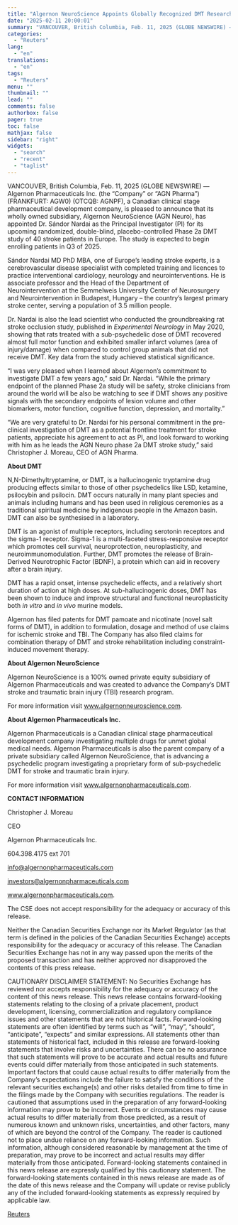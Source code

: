 ```yaml
---
title: "Algernon NeuroScience Appoints Globally Recognized DMT Researcher and Clinician Dr. Sándor Nardai as Principal Investigator for Planned Phase 2a DMT Human Stroke Study"
date: "2025-02-11 20:00:01"
summary: "VANCOUVER, British Columbia, Feb. 11, 2025 (GLOBE NEWSWIRE) — Algernon Pharmaceuticals Inc. (the “Company” or “AGN Pharma”) (FRANKFURT: AGW0) (OTCQB: AGNPF), a Canadian clinical stage pharmaceutical development company, is pleased to announce that its wholly owned subsidiary, Algernon NeuroScience (AGN Neuro), has appointed Dr. Sándor Nardai as the Principal Investigator..."
categories:
  - "Reuters"
lang:
  - "en"
translations:
  - "en"
tags:
  - "Reuters"
menu: ""
thumbnail: ""
lead: ""
comments: false
authorbox: false
pager: true
toc: false
mathjax: false
sidebar: "right"
widgets:
  - "search"
  - "recent"
  - "taglist"
---
```


VANCOUVER, British Columbia, Feb. 11, 2025 (GLOBE NEWSWIRE) — Algernon Pharmaceuticals Inc. (the “Company” or “AGN Pharma”) (FRANKFURT: AGW0) (OTCQB: AGNPF), a Canadian clinical stage pharmaceutical development company, is pleased to announce that its wholly owned subsidiary, Algernon NeuroScience (AGN Neuro), has appointed Dr. Sándor Nardai as the Principal Investigator (PI) for its upcoming randomized, double-blind, placebo-controlled Phase 2a DMT study of 40 stroke patients in Europe. The study is expected to begin enrolling patients in Q3 of 2025.

Sándor Nardai MD PhD MBA, one of Europe’s leading stroke experts, is a cerebrovascular disease specialist with completed training and licences to practice interventional cardiology, neurology and neurointerventions. He is associate professor and the Head of the Department of Neurointervention at the Semmelweis University Center of Neurosurgery and Neurointervention in Budapest, Hungary – the country’s largest primary stroke center, serving a population of 3.5 million people.

Dr. Nardai is also the lead scientist who conducted the groundbreaking rat stroke occlusion study, published in *Experimental Neurology* in May 2020, showing that rats treated with a sub-psychedelic dose of DMT recovered almost full motor function and exhibited smaller infarct volumes (area of injury/damage) when compared to control group animals that did not receive DMT. Key data from the study achieved statistical significance.

“I was very pleased when I learned about Algernon’s commitment to investigate DMT a few years ago,” said Dr. Nardai. “While the primary endpoint of the planned Phase 2a study will be safety, stroke clinicians from around the world will be also be watching to see if DMT shows any positive signals with the secondary endpoints of lesion volume and other biomarkers, motor function, cognitive function, depression, and mortality.”

“We are very grateful to Dr. Nardai for his personal commitment in the pre-clinical investigation of DMT as a potential frontline treatment for stroke patients, appreciate his agreement to act as PI, and look forward to working with him as he leads the AGN Neuro phase 2a DMT stroke study,” said Christopher J. Moreau, CEO of AGN Pharma.

**About DMT**

N,N-Dimethyltryptamine, or DMT, is a hallucinogenic tryptamine drug producing effects similar to those of other psychedelics like LSD, ketamine, psilocybin and psilocin. DMT occurs naturally in many plant species and animals including humans and has been used in religious ceremonies as a traditional spiritual medicine by indigenous people in the Amazon basin. DMT can also be synthesised in a laboratory.

DMT is an agonist of multiple receptors, including serotonin receptors and the sigma-1 receptor. Sigma-1 is a multi-faceted stress-responsive receptor which promotes cell survival, neuroprotection, neuroplasticity, and neuroimmunomodulation. Further, DMT promotes the release of Brain-Derived Neurotrophic Factor (BDNF), a protein which can aid in recovery after a brain injury.

DMT has a rapid onset, intense psychedelic effects, and a relatively short duration of action at high doses. At sub-hallucinogenic doses, DMT has been shown to induce and improve structural and functional neuroplasticity both *in vitro* and *in vivo* murine models.

Algernon has filed patents for DMT pamoate and nicotinate (novel salt forms of DMT), in addition to formulation, dosage and method of use claims for ischemic stroke and TBI. The Company has also filed claims for combination therapy of DMT and stroke rehabilitation including constraint-induced movement therapy.

**About Algernon NeuroScience**

Algernon NeuroScience is a 100% owned private equity subsidiary of Algernon Pharmaceuticals and was created to advance the Company’s DMT stroke and traumatic brain injury (TBI) research program.

For more information visit www.algernonneuroscience.com.

**About Algernon Pharmaceuticals Inc.**

Algernon Pharmaceuticals is a Canadian clinical stage pharmaceutical development company investigating multiple drugs for unmet global medical needs. Algernon Pharmaceuticals is also the parent company of a private subsidiary called Algernon NeuroScience, that is advancing a psychedelic program investigating a proprietary form of sub-psychedelic DMT for stroke and traumatic brain injury.

For more information visit www.algernonpharmaceuticals.com.

**CONTACT INFORMATION**

Christopher J. Moreau

CEO

Algernon Pharmaceuticals Inc.

604.398.4175 ext 701

info@algernonpharmaceuticals.com

investors@algernonpharmaceuticals.com

www.algernonpharmaceuticals.com.

The CSE does not accept responsibility for the adequacy or accuracy of this release.

Neither the Canadian Securities Exchange nor its Market Regulator (as that term is defined in the policies of the Canadian Securities Exchange) accepts responsibility for the adequacy or accuracy of this release. The Canadian Securities Exchange has not in any way passed upon the merits of the proposed transaction and has neither approved nor disapproved the contents of this press release.

CAUTIONARY DISCLAIMER STATEMENT: No Securities Exchange has reviewed nor accepts responsibility for the adequacy or accuracy of the content of this news release. This news release contains forward-looking statements relating to the closing of a private placement, product development, licensing, commercialization and regulatory compliance issues and other statements that are not historical facts. Forward-looking statements are often identified by terms such as “will”, “may”, “should”, “anticipate”, “expects” and similar expressions. All statements other than statements of historical fact, included in this release are forward-looking statements that involve risks and uncertainties. There can be no assurance that such statements will prove to be accurate and actual results and future events could differ materially from those anticipated in such statements. Important factors that could cause actual results to differ materially from the Company’s expectations include the failure to satisfy the conditions of the relevant securities exchange(s) and other risks detailed from time to time in the filings made by the Company with securities regulations. The reader is cautioned that assumptions used in the preparation of any forward-looking information may prove to be incorrect. Events or circumstances may cause actual results to differ materially from those predicted, as a result of numerous known and unknown risks, uncertainties, and other factors, many of which are beyond the control of the Company. The reader is cautioned not to place undue reliance on any forward-looking information. Such information, although considered reasonable by management at the time of preparation, may prove to be incorrect and actual results may differ materially from those anticipated. Forward-looking statements contained in this news release are expressly qualified by this cautionary statement. The forward-looking statements contained in this news release are made as of the date of this news release and the Company will update or revise publicly any of the included forward-looking statements as expressly required by applicable law.

[Reuters](https://www.tradingview.com/news/reuters.com,2025-02-11:newsml_GNX7L4Q4p:0-algernon-neuroscience-appoints-globally-recognized-dmt-researcher-and-clinician-dr-s-ndor-nardai-as-principal-investigator-for-planned-phase-2a-dmt-human-stroke-study/)
